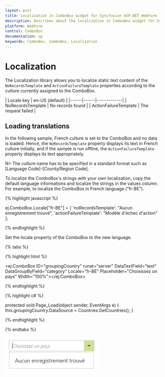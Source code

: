 ```yaml
---
layout: post
title: Localization in ComboBox widget for Syncfusion ASP.NET WebForm
description: Describes about the localization in ComboBox widget for Syncfusion ASP.NET WebForm
platform: WebForm
control: ComboBox
documentation: ug
keywords: ComboBox, ComboBox, Localization
---
```


# Localization

The Localization library allows you to localize static text content of the `NoRecordsTemplate` and `ActionFailureTemplate` properties according to the culture currently assigned to the ComboBox.

| Locale key | en-US (default)  |
|------|------|-------------|
| NoRecordsTemplate |  No records found |
| ActionFailureTemplate | The request failed |

## Loading translations

In the following sample, French culture is set to the ComboBox and no data is loaded. Hence, the `NoRecordsTemplate` property displays its text in French culture initially, and if the sample is run offline, the `ActionFailureTemplate` property displays its text appropriately.

N> The culture name has to be specified in a standard format such as [Language Code]-[County/Region Code].

To localize the ComboBox's strings with your own localization, copy the default language informations and localize the strings in the values column. For example, to localize the ComboBox in French language (“fr-BE”).

{% highlight javascript %}

ej.ComboBox.Locale["fr-BE"] = {
    'noRecordsTemplate': "Aucun enregistrement trouvé",
    'actionFailureTemplate': "Modèle d'échec d'action" 
};
    
{% endhighlight %}

Set the locale property of the ComboBox to the new language.

{% tabs %}
	
{% highlight html %}
	
 <ej:ComboBox ID="groupingCountry" runat="server" DataTextField="text" DataGroupByField="category" Locale="fr-BE" Placeholder="Choisissez un pays" Width="100%"></ej:ComboBox>
		
{% endhighlight %}
    
{% highlight c# %}

protected void Page_Load(object sender, EventArgs e)
{
	this.groupingCountry.DataSource = Countries.GetCountries();
}

{% endhighlight %}

{% endtabs %}
	
![](localization_images/localization_image1.png)